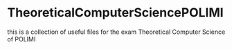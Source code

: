 # TheoreticalComputerSciencePOLIMI
this is a collection of useful files for the exam Theoretical Computer Science of POLIMI
